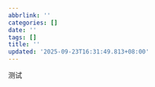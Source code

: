 ```yaml
---
abbrlink: ''
categories: []
date: ''
tags: []
title: ''
updated: '2025-09-23T16:31:49.813+08:00'
---
```

测试
